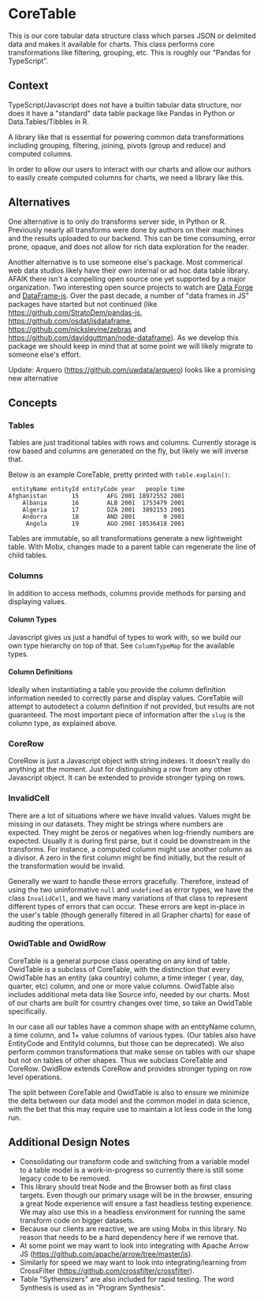 # CoreTable

This is our core tabular data structure class which parses JSON or delimited data and makes it available for charts. This class performs core transformations like filtering, grouping, etc. This is roughly our "Pandas for TypeScript".

## Context

TypeScript/Javascript does not have a builtin tabular data structure, nor does it have a "standard" data table package like Pandas in Python or Data.Tables/Tibbles in R.

A library like that is essential for powering common data transformations including grouping, filtering, joining, pivots (group and reduce) and computed columns.

In order to allow our users to interact with our charts and allow our authors to easily create computed columns for charts, we need a library like this.

## Alternatives

One alternative is to only do transforms server side, in Python or R. Previously nearly all transforms were done by authors on their machines and the results uploaded to our backend. This can be time consuming, error prone, opaque, and does not allow for rich data exploration for the reader.

Another alternative is to use someone else's package. Most commerical web data studios likely have their own internal or ad hoc data table library. AFAIK there isn't a compelling open source one yet supported by a major organization. Two interesting open source projects to watch are [Data Forge](http://github.com/data-forge/data-forge-ts) and [DataFrame-js](https://github.com/Gmousse/dataframe-js). Over the past decade, a number of "data frames in JS" packages have started but not continued (like https://github.com/StratoDem/pandas-js, https://github.com/osdat/jsdataframe, https://github.com/nickslevine/zebras and https://github.com/davidguttman/node-dataframe). As we develop this package we should keep in mind that at some point we will likely migrate to someone else's effort.

Update: Arquero (https://github.com/uwdata/arquero) looks like a promising new alternative

## Concepts

### Tables

Tables are just traditional tables with rows and columns. Currently storage is row based and columns are generated on the fly, but likely we will inverse that.

Below is an example CoreTable, pretty printed with `table.explain()`:

```
 entityName entityId entityCode year   people time
Afghanistan       15        AFG 2001 18972552 2001
    Albania       16        ALB 2001  1753479 2001
    Algeria       17        DZA 2001  3892153 2001
    Andorra       18        AND 2001        0 2001
     Angola       19        AGO 2001 10536418 2001
```

Tables are immutable, so all transformations generate a new lightweight table. With Mobx, changes made to a parent table can regenerate the line of child tables.

### Columns

In addition to access methods, columns provide methods for parsing and displaying values.

#### Column Types

Javascript gives us just a handful of types to work with, so we build our own type hierarchy on top of that. See `ColumnTypeMap` for the available types.

#### Column Definitions

Ideally when instantiating a table you provide the column definition information needed to correctly parse and display values. CoreTable will attempt to autodetect a column definition if not provided, but results are not guaranteed. The most important piece of information after the `slug` is the column type, as explained above.

### CoreRow

CoreRow is just a Javascript object with string indexes. It doesn't really do anything at the moment. Just for distinguishing a row from any other Javascript object. It can be extended to provide stronger typing on rows.

### InvalidCell

There are a lot of situations where we have invalid values. Values might be missing in our datasets. They might be strings where numbers are expected. They might be zeros or negatives when log-friendly numbers are expected. Usually it is during first parse, but it could be downstream in the transforms. For instance, a computed column might use another column as a divisor. A zero in the first column might be find initially, but the result of the transformation would be invalid.

Generally we want to handle these errors gracefully. Therefore, instead of using the two uninformative `null` and `undefined` as error types, we have the class `InvalidCell`, and we have many variations of that class to represent different types of errors that can occur. These errors are kept in-place in the user's table (though generally filtered in all Grapher charts) for ease of auditing the operations.

### OwidTable and OwidRow

CoreTable is a general purpose class operating on any kind of table. OwidTable is a subclass of CoreTable, with the distinction that every OwidTable has an entity (aka country) column, a time integer ( year, day, quarter, etc) column, and one or more value columns. OwidTable also includes additional meta data like Source info, needed by our charts. Most of our charts are built for country changes over time, so take an OwidTable specifically.

In our case all our tables have a common shape with an entityName column, a time column, and 1+ value columns of various types. (Our tables also have EntityCode and EntityId columns, but those can be deprecated).
We also perform common transformations that make sense on tables with our shape but not on tables of other shapes. Thus we subclass CoreTable and CoreRow. OwidRow extends CoreRow and provides stronger typing on row level operations.

The split between CoreTable and OwidTable is also to ensure we minimize the delta between our data model and the common model in data science, with the bet that this may require use to maintain a lot less code in the long run.

## Additional Design Notes

-   Consolidating our transform code and switching from a variable model to a table model is a work-in-progress so currently there is still some legacy code to be removed.
-   This library should treat Node and the Browser both as first class targets. Even though our primary usage will be in the browser, ensuring a great Node experience will ensure a fast headless testing experience. We may also use this in a headless environment for running the same transform code on bigger datasets.
-   Because our clients are reactive, we are using Mobx in this library. No reason that needs to be a hard dependency here if we remove that.
-   At some point we may want to look into integrating with Apache Arrow JS (https://github.com/apache/arrow/tree/master/js).
-   Similarly for speed we may want to look into integrating/learning from CrossFilter (https://github.com/crossfilter/crossfilter).
-   Table "Sythensizers" are also included for rapid testing. The word Synthesis is used as in "Program Synthesis".
